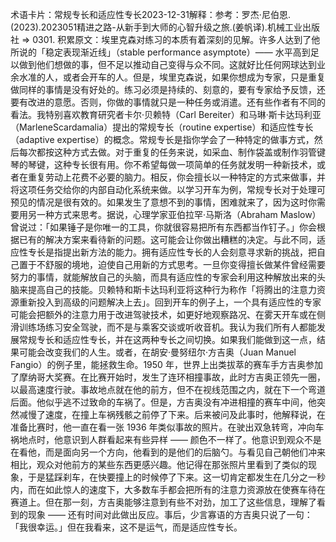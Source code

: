 

术语卡片：常规专长和适应性专长2023-12-31解释：参考：罗杰·尼伯恩.(2023).2023051精进之路-从新手到大师的心智升级之旅.(姜帆译).机械工业出版社 => 0301. 积累原文：埃里克森对练习的本质有着深刻的见解。许多人达到了他所说的「稳定表现渐近线」（stable performance asymptote）—— 水平高到足以做到他们想做的事，但不足以推动自己变得与众不同。这就好比任何网球达到业余水准的人，或者会开车的人。但是，埃里克森说，如果你想成为专家，只是重复做同样的事情是没有好处的。练习必须是持续的、刻意的，要有专家给予反馈，还要有改进的意愿。否则，你做的事情就只是一种任务或消遣。还有些作者有不同的看法。我特别喜欢教育研究者卡尔·贝赖特（Carl Bereiter）和马琳·斯卡达玛利亚（MarleneScardamalia）提出的常规专长（routine expertise）和适应性专长（adaptive expertise）的概念。常规专长是指你学会了一种特定的做事方式，然后每次都按这种方式去做。对于重复的任务来说，如采血、制作袋盖或制作羽管键琴的琴键，这种专长很有用。你不希望每做一项简单的任务就发明一种新技术，或者在重复劳动上花费不必要的脑力。相反，你会擅长以一种特定的方式来做事，并将这项任务交给你的内部自动化系统来做。以学习开车为例，常规专长对于处理可预见的情况是很有效的。如果发生了意想不到的事情，困难就来了，因为这时你需要用另一种方式来思考。据说，心理学家亚伯拉罕·马斯洛（Abraham Maslow）曾说过：「如果锤子是你唯一的工具，你就很容易把所有东西都当作钉子。」你会根据已有的解决方案来看待新的问题。这可能会让你做出糟糕的决定。与此不同，适应性专长是指提出新方法的能力。拥有适应性专长的人会刻意寻求新的挑战，把自己置于不舒服的境地，迫使自己用新的方式思考。一旦你变得擅长做某件曾经需要努力的事情，就能解放自己的头脑，而具有适应性的专家会利用这种解放出来的头脑来提高自己的技能。贝赖特和斯卡达玛利亚将这种行为称作「将腾出的注意力资源重新投入到高级的问题解决上去」。回到开车的例子上，一个具有适应性的专家可能会把额外的注意力用于改进驾驶技术，如更好地观察路况、在雾天开车或在侧滑训练场练习安全驾驶，而不是与乘客交谈或听收音机。我认为我们所有人都能发展常规专长和适应性专长，并在这两种专长之间切换。如果我们能做到这一点，结果可能会改变我们的人生。或者，在胡安·曼努纽尔·方吉奥（Juan Manuel Fangio）的例子里，能拯救生命。1950 年，世界上出类拔萃的赛车手方吉奥参加了摩纳哥大奖赛。在比赛开始时，发生了连环相撞事故，此时方吉奥正领先一圈，以最高速度行驶。事故地点就在他的前方，但不在视线范围之内，就在下一个弯道后面。他似乎逃不过致命的车祸了。但是，方吉奥没有冲进相撞的赛车中间，他突然减慢了速度，在撞上车祸残骸之前停了下来。后来被问及此事时，他解释说，在准备比赛时，他一直在看一张 1936 年类似事故的照片。在驶出双急转弯，冲向车祸地点时，他意识到人群看起来有些异样 —— 颜色不一样了。他意识到观众不是在看他，而是面向另一个方向，他看到的是他们的后脑勺。与看见自己朝他们冲来相比，观众对他前方的某些东西更感兴趣。他记得在那张照片里看到了类似的现象，于是猛踩刹车，在快要撞上的时候停了下来。这一切肯定都发生在几分之一秒内，而在如此惊人的速度下，大多数车手都会把所有的注意力资源放在使赛车待在赛道上。但在那一刻，方吉奥能够注意到有些不对劲，加工了这些信息，理解了看到的现象 —— 还有时间对此做出反应。事后，少言寡语的方吉奥只说了一句：「我很幸运。」但在我看来，这不是运气，而是适应性专长。